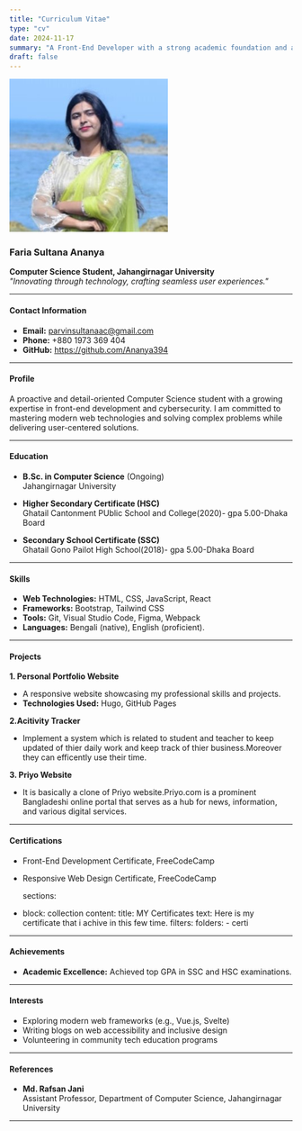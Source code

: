 ```yaml
---
title: "Curriculum Vitae"
type: "cv"
date: 2024-11-17
summary: "A Front-End Developer with a strong academic foundation and a passion for crafting intuitive web solutions."
draft: false
---
```


 ![Faria Sultana Ananya](./IMG_20200504_203259_610.jpg)
 

### **Faria Sultana Ananya** 
**Computer Science Student, Jahangirnagar University**  
_"Innovating through technology, crafting seamless user experiences."_  

---

#### **Contact Information**  

- **Email:** parvinsultanaac@gmail.com
- **Phone:** +880 1973 369 404  
- **GitHub:**  https://github.com/Ananya394

---

#### **Profile**  

A proactive and detail-oriented Computer Science student with a growing expertise in front-end development and cybersecurity. I am committed to mastering modern web technologies and solving complex problems while delivering user-centered solutions.


---

#### **Education**  

- **B.Sc. in Computer Science** (Ongoing)  
  Jahangirnagar University  

- **Higher Secondary Certificate (HSC)**  
  Ghatail Cantonment PUblic School and College(2020)-
  gpa 5.00-Dhaka Board

- **Secondary School Certificate (SSC)**  
  Ghatail Gono Pailot High School(2018)-
  gpa 5.00-Dhaka Board

---

#### **Skills**  

- **Web Technologies:** HTML, CSS, JavaScript, React  
- **Frameworks:** Bootstrap, Tailwind CSS  
- **Tools:** Git, Visual Studio Code, Figma, Webpack  
- **Languages:** Bengali (native), English (proficient). 

---

#### **Projects**  

**1. Personal Portfolio Website**  
- A responsive website showcasing my professional skills and projects.  
- **Technologies Used:** Hugo, GitHub Pages  

**2.Acitivity Tracker**  
- Implement a system which is related to student and teacher to keep updated of thier daily work and keep track of thier business.Moreover they can efficently use their time.  

**3. Priyo Website**  
- It is basically a clone of Priyo website.Priyo.com is a prominent Bangladeshi online portal that serves as a hub for news, information, and various digital services.

---

#### **Certifications**  

- Front-End Development Certificate, FreeCodeCamp  
- Responsive Web Design Certificate, FreeCodeCamp
  
  sections:
- block: collection
    content:
      title: MY Certificates
      text: Here is my certificate that i achive in this few time.
      filters:
        folders:
          - certi

---

#### **Achievements**  

- **Academic Excellence:** Achieved top GPA in SSC and HSC examinations.  

---

#### **Interests**  

- Exploring modern web frameworks (e.g., Vue.js, Svelte)  
- Writing blogs on web accessibility and inclusive design  
- Volunteering in community tech education programs  

---

#### **References**  

- **Md. Rafsan Jani**  
  Assistant Professor, Department of Computer Science, Jahangirnagar University  



---
